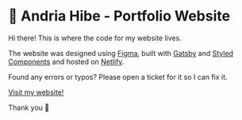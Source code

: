 # 🚀 Andria Hibe - Portfolio Website

Hi there! This is where the code for my website lives.

The website was designed using [Figma](https://www.figma.com/), built with [Gatsby](https://www.gatsbyjs.com/) and [Styled Components](https://styled-components.com/) and hosted on [Netlify](https://www.netlify.com/).

Found any errors or typos? Please open a ticket for it so I can fix it.

[Visit my website!](https://andriahibe.netlify.app/)

Thank you 💖
